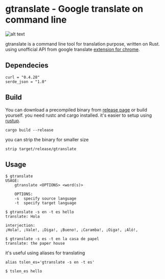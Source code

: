 gtranslate - Google translate on command line
===========

![alt text](https://i.postimg.cc/FKcHr762/20200503-11h20m29s-grim.jpg "gtranslate on action")

gtranslate is a command line tool for translation purpose, written on Rust. using unofficial API from google translate [extension for chrome]([https://chrome.google.com/webstore/detail/google-translate/aapbdbdomjkkjkaonfhkkikfgjllcleb?hl=en](https://chrome.google.com/webstore/detail/google-translate/aapbdbdomjkkjkaonfhkkikfgjllcleb?hl=en)).

Dependecies
----------------
```
curl = "0.4.28"
serde_json = "1.0"
```
Build
-------
You can download a precompiled binary from [release page]([https://github.com/sabitm/gtranslate/releases](https://github.com/sabitm/gtranslate/releases)) or build yourself. you need rustc and cargo installed. it's easier to setup using [rustup](https://rustup.rs/).
```
cargo build --release
```
you can strip the binary for smaller size
```
strip target/release/gtranslate
```

Usage
--------
```
$ gtranslate
USAGE:
	gtranslate <OPTIONS> <word(s)>

	OPTIONS:
	-s	specify source language
	-t	specify target language
```
```
$ gtranslate -s en -t es hello
translate: Hola

interjection:
¡Hola!, ¡Vale!, ¡Diga!, ¡Bueno!, ¡Caramba!, ¡Oiga!, ¡Aló!,
```
```
$ gtranslate -s es -t en la casa de papel
translate: the paper house
```
it's useful using aliases for translating
```
alias tslen_es='gtranslate -s en -t es'

$ tslen_es hello
```
